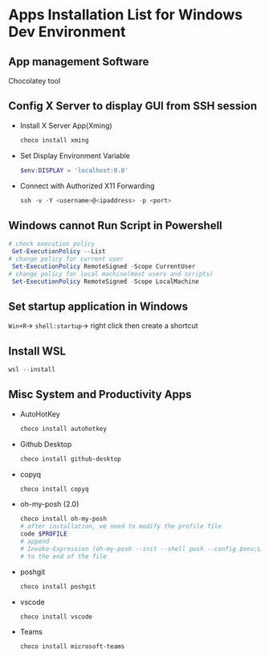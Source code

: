 # Apps Installation List for Windows Dev Environment

## App management Software

Chocolatey tool

## Config X Server to display GUI from SSH session

- Install X Server App(Xming)

  ```ps1
  choco install xming
  ```

- Set Display Environment Variable
  
  ```ps1
  $env:DISPLAY = 'localhost:0.0'
  ```

- Connect with Authorized X11 Forwarding

  ```ps1
  ssh -v -Y <username>@<ipaddress> -p <port>
  ```

## Windows cannot Run Script in Powershell

```ps1
# check execution policy
 Get-ExecutionPolicy --List
# change policy for current user
 Set-ExecutionPolicy RemoteSigned -Scope CurrentUser
# change policy for local machine(most users and scripts)
 Set-ExecutionPolicy RemoteSigned -Scope LocalMachine
```

## Set startup application in Windows

`Win+R`-> `shell:startup`-> right click then create a shortcut

## Install WSL

```ps1
wsl --install 
```

## Misc System and Productivity Apps

- AutoHotKey
  
  ```ps1
  choco install autohotkey
  ```

- Github Desktop
  
  ```ps1
  choco install github-desktop
  ```
  
- copyq
  
  ```ps1
  choco install copyq
  ```

- oh-my-posh (2.0)
  
  ```ps1
  choco install oh-my-posh
  # after installation, we need to modify the profile file
  code $PROFILE
  # append 
  # Invoke-Expression (oh-my-posh --init --shell pwsh --config $env:LocalAppData/Programs/oh-my-posh/themes/pure.omp.json) 
  # to the end of the file
  ```

- poshgit
  
  ```ps1
  choco install poshgit
  ```

- vscode

  ```ps1
  choco install vscode
  ```

- Teams
  
  ```ps1
  choco install microsoft-teams
  ```
